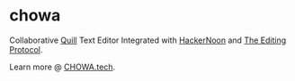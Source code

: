 # chowa
Collaborative [Quill](https://quilljs.com/) Text Editor Integrated with [HackerNoon](https://hackernoon.com) and [The Editing Protocol](https://editingprotocol.com). 

Learn more @ [CHOWA.tech](https://chowa.tech).
